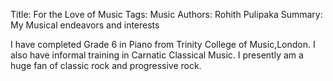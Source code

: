 Title: For the Love of Music
Tags: Music	
Authors: Rohith Pulipaka
Summary: My Musical endeavors and interests

I have completed Grade 6 in Piano from Trinity College of Music,London. I also have informal training in Carnatic Classical Music. I presently am a huge fan of classic rock and progressive rock. 